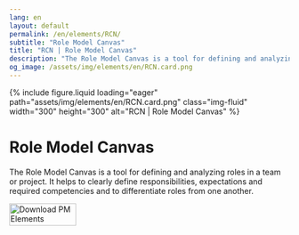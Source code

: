 ```yaml
---
lang: en
layout: default
permalink: /en/elements/RCN/
subtitle: "Role Model Canvas"
title: "RCN | Role Model Canvas"
description: "The Role Model Canvas is a tool for defining and analyzing roles in a team or project. It helps to clearly define responsibilities, expectations and required competencies and to differentiate roles from one another."
og_image: /assets/img/elements/en/RCN.card.png
---
```


{% include figure.liquid loading="eager" path="assets/img/elements/en/RCN.card.png" class="img-fluid" width="300" height="300" alt="RCN | Role Model Canvas" %}

# Role Model Canvas

The Role Model Canvas is a tool for defining and analyzing roles in a team or project. It helps to clearly define responsibilities, expectations and required competencies and to differentiate roles from one another.

<a href="https://apps.apple.com/app/apple-store/id6738084498?pt=127441684&ct=website&mt=8">
  <img src="{{ "assets/img/en/appstore.png" | relative_url }}" width="120" height="40" alt="Download PM Elements">
</a>
